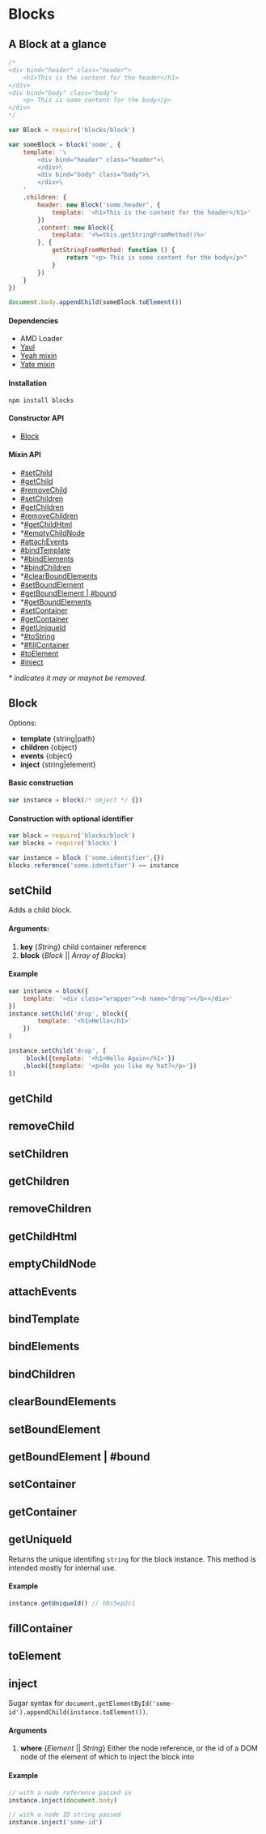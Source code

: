# Blocks

## A Block at a glance

``` js
/*
<div bind="header" class="header">
    <h1>This is the content for the header</h1>
</div>
<div bind="body" class="body">
    <p> This is some content for the body</p>
</div>
*/

var Block = require('blocks/block')

var someBlock = block('some', {
    template: '\
        <div bind="header" class="header">\
        </div>\
        <div bind="body" class="body">\
        </div>\
    '
    ,children: {
        header: new Block('some.header', {
            template: '<h1>This is the content for the header</h1>'
        })
        ,content: new Block({
            template: '<%=this.getStringFromMethod()%>'
        }, {
            getStringFromMethod: function () {
                return "<p> This is some content for the body</p>"
            }
        })
    }
}) 

document.body.appendChild(someBlock.toElement())
```


#### Dependencies
- AMD Loader
- [Yaul](https://github.com/GCheung55/yaul)
- [Yeah mixin](https://github.com/jiggliemon/yeah)
- [Yate mixin](https://github.com/jiggliemon/yate)

#### Installation
`npm install blocks`

#### Constructor API
- [Block](#block)

#### Mixin API
- [#setChild](#setchild)
- [#getChild](#getchild)
- [#removeChild](#removechild)
- [#setChildren](#setchildren)
- [#getChildren](#getchildren)
- [#removeChildren](#removechildren)
- *[#getChildHtml](#getchildhtml)
- *[#emptyChildNode](#emptychildnode)
- [#attachEvents](#attachevents)
- [#bindTemplate](#bindtemplate)
- *[#bindElements](#bindelements)
- *[#bindChildren](#bindchildren)
- *[#clearBoundElements](#clearboundelements)
- [#setBoundElement](#setboundelement) 
- [#getBoundElement | #bound](#getboundelement)
- *[#getBoundElements](#getboundelements) 
- [#setContainer](#setcontainer)
- [#getContainer](#getcontainer)
- [#getUniqueId](#getuniqueId)
- *[#toString](#tostring)
- *[#fillContainer](#fillcontainer)
- [#toElement](#toelement)
- [#inject](#inject)

_* indicates it may or maynot be removed._

## Block

Options:

- **template** {string|path} 
- **children** {object}
- **events** {object}
- **inject** {string|element}

#### Basic construction

```js
var instance = block(/* object */ {})
```

#### Construction with optional identifier

```js
var block = require('blocks/block')
var blocks = require('blocks')

var instance = block ('some.identifier',{})
blocks.reference('some.identifier') == instance
```

## setChild

Adds a child block.

#### Arguments:

1. **key** {*String*} child container reference
2. **block** {*Block* || *Array of Blocks*}

#### Example

```js
var instance = block({
    template: '<div class="wrapper"><b name="drop"></b></div>'
})
instance.setChild('drop', block({
        template: '<h1>Hello</h1>'
    })
)

instance.setChild('drop', [
     block({template: '<h1>Hello Again</h1>'})
    ,block({template: '<p>Do you like my hat?</p>'})
])
```







## getChild







## removeChild







## setChildren







## getChildren







## removeChildren







## getChildHtml







## emptyChildNode







## attachEvents







## bindTemplate







## bindElements







## bindChildren







## clearBoundElements







## setBoundElement







## getBoundElement | #bound







## setContainer







## getContainer







## getUniqueId

Returns the unique identifing `string` for the block instance.  This method is intended mostly for internal use.

#### Example

```js
instance.getUniqueId() // h9s5ep2c1
```







## fillContainer







## toElement







## inject

Sugar syntax for `document.getElementById('some-id').appendChild(instance.toElement())`.

#### Arguments

1. **where** {*Element* || *String*} Either the node reference, or the id of a DOM node of the element of which to inject the block into

#### Example

```js
// with a node reference passed in
instance.inject(document.body)

// with a node ID string passed
instance.inject('some-id')
```






